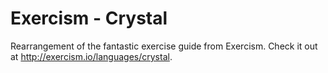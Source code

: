 # Exercism - Crystal

Rearrangement of the fantastic exercise guide from Exercism.
Check it out at http://exercism.io/languages/crystal.
